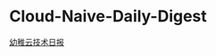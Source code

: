 # Cloud-Naive-Daily-Digest

[幼稚云技术日报](https://github.com/p-program/Cloud-Naive-Daily-Digest/issues)
